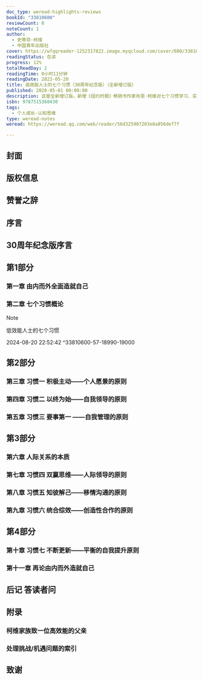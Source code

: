 ```yaml
---
doc_type: weread-highlights-reviews
bookId: "33810600"
reviewCount: 0
noteCount: 1
author:
  - 史蒂芬·柯维
  - 中国青年出版社
cover: https://wfqqreader-1252317822.image.myqcloud.com/cover/600/33810600/t7_33810600.jpg
readingStatus: 在读
progress: 12%
totalReadDay: 2
readingTime: 0小时11分钟
readingDate: 2023-05-20
title: 高效能人士的七个习惯（30周年纪念版）（全新增订版）
published: 2020-05-01 00:00:00
description: 这是全新增订版。新增《纽约时报》畅销书作家肖恩·柯维对七个习惯学习、实践以及理解的全新观点，并作了内容修订。吉姆·柯林斯作序推荐。这是一本能改变亿万人命运的奇书，影响力仅次于《圣经》。畅销30多年，销量超过4000万册。18位中国企业家和全球64位政企界人士重读本书再次真诚推荐。被誉为中国商界经典、著名的培训教材，世界500强企业装备培训课程。柯维“七个习惯”思想为我们揭示了一套让企业和个人永远立于不败之地的致胜法则，给中国快速成长的企业和领导者带来了新的启发和人生新感悟。全新升级的【PEQ效能测试2.0】为你全面评估效能现状，并提供行之有效的行动方案。
isbn: 9787515360430
tags:
  - 个人成长-认知思维
type: weread-notes
weread: https://weread.qq.com/web/reader/56d325907203e8a856def7f

---
```



## 封面

## 版权信息

## 赞誉之辞

## 序言

## 30周年纪念版序言

## 第1部分

### 第一章 由内而外全面造就自己

### 第二章 七个习惯概论

> [!NOTE] 
> 低效能人士的七个习惯
> 
> 2024-08-20 22:52:42 ^33810600-57-18990-19000

## 第2部分

### 第三章 习惯一 积极主动——个人愿景的原则

### 第四章 习惯二 以终为始——自我领导的原则

### 第五章 习惯三 要事第一 ——自我管理的原则

## 第3部分

### 第六章 人际关系的本质

### 第七章 习惯四 双赢思维——人际领导的原则

### 第八章 习惯五 知彼解己——移情沟通的原则

### 第九章 习惯六 统合综效——创造性合作的原则

## 第4部分

### 第十章 习惯七 不断更新——平衡的自我提升原则

### 第十一章 再论由内而外造就自己

## 后记 答读者问

## 附录

### 柯维家族致一位高效能的父亲

### 处理挑战/机遇问题的索引

## 致谢

